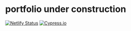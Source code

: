 # portfolio under construction

[![Netlify Status](https://api.netlify.com/api/v1/badges/47df5782-9cf8-42e4-9ebf-77e8bae87f55/deploy-status)](https://app.netlify.com/sites/tdubs-portfolio-v2/deploys)
[![Cypress.io](https://img.shields.io/badge/tested%20with-Cypress-04C38E.svg)](https://www.cypress.io/)
